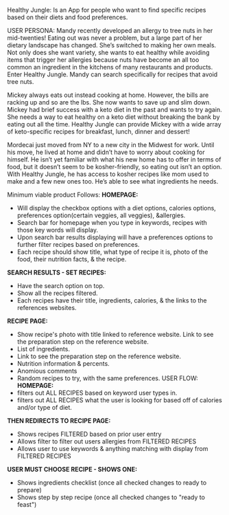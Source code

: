 Healthy Jungle:
Is an App for people who want to find specific recipes based on their diets and food preferences.

USER PERSONA:
Mandy recently developed an allergy to tree nuts in her mid-twenties! Eating out was never a problem, but a large part of her dietary landscape has changed. She’s switched to making her own meals. Not only does she want variety, she wants to eat healthy while avoiding items that trigger her allergies because nuts have become an all too common an ingredient in the kitchens of many restaurants and products. Enter Healthy Jungle. Mandy can search specifically for recipes that avoid tree nuts.

Mickey always eats out instead cooking at home. However, the bills are racking up and so are the lbs. She now wants to save up and slim down. Mickey had brief success with a keto diet in the past and wants to try again. She needs a way to eat healthy on a keto diet without breaking the bank by eating out all the time. Healthy Jungle can provide Mickey with a wide array of keto-specific recipes for breakfast, lunch, dinner and dessert!

Mordecai just moved from NY to a new city in the Midwest for work. Until his move, he lived at home and didn’t have to worry about cooking for himself. He isn’t yet familiar with what his new home has to offer in terms of food, but it doesn’t seem to be kosher-friendly, so eating out isn’t an option. With Healthy Jungle, he has access to kosher recipes like mom used to make and a few new ones too. He’s able to see what ingredients he needs.

Minimum viable product Follows:
**HOMEPAGE:** 
- Will display the checkbox options with a diet options, calories options, preferences option(certain veggies, all veggies), &allergies. 
- Search bar for homepage when you type in keywords, recipes with those key words will display.
- Upon search bar results displaying will have a preferences options to further filter recipes based on preferences.
- Each recipe should show title, what type of recipe it is, photo of the food, their nutrition facts, & the recipe.

**SEARCH RESULTS - SET RECIPES:** 
- Have the search option on top.
- Show all the recipes filtered.
- Each recipes have their title, ingredients, calories, & the links to the references websites.

**RECIPE PAGE:**
- Show recipe's photo with title linked to reference website. Link to see the preparation step on the reference website.
- List of ingredients.
- Link to see the preparation step on the reference website.
- Nutrition information & percents.
- Anomious comments
- Random recipes to try, with the same preferences. 
USER FLOW:
**HOMEPAGE:**
- filters out ALL RECIPES based on keyword user types in.
- filters out ALL RECIPES what the user is looking for based off of calories and/or type of diet.

**THEN REDIRECTS TO RECIPE PAGE:**
- Shows recipes FILTERED based on prior user entry
- Allows filter to filter out users allergies from FILTERED RECIPES
- Allows user to use keywords & anything matching with display from FILTERED RECIPES

**USER MUST CHOOSE RECIPE - SHOWS ONE:**
- Shows ingredients checklist (once all checked changes to ready to prepare)
- Shows step by step recipe (once all checked changes to "ready to feast")
